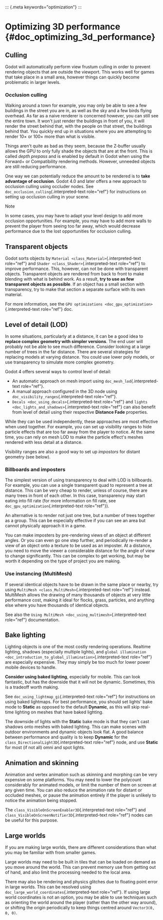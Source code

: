 ::: {.meta keywords="optimization"}
:::

# Optimizing 3D performance {#doc_optimizing_3d_performance}

## Culling

Godot will automatically perform view frustum culling in order to
prevent rendering objects that are outside the viewport. This works well
for games that take place in a small area, however things can quickly
become problematic in larger levels.

### Occlusion culling

Walking around a town for example, you may only be able to see a few
buildings in the street you are in, as well as the sky and a few birds
flying overhead. As far as a naive renderer is concerned however, you
can still see the entire town. It won\'t just render the buildings in
front of you, it will render the street behind that, with the people on
that street, the buildings behind that. You quickly end up in situations
where you are attempting to render 10× or 100× more than what is
visible.

Things aren\'t quite as bad as they seem, because the Z-buffer usually
allows the GPU to only fully shade the objects that are at the front.
This is called *depth prepass* and is enabled by default in Godot when
using the Forward+ or Compatibility rendering methods. However, unneeded
objects are still reducing performance.

One way we can potentially reduce the amount to be rendered is to **take
advantage of occlusion**. Godot 4.0 and later offers a new approach to
occlusion culling using occluder nodes. See
`doc_occlusion_culling`{.interpreted-text role="ref"} for instructions
on setting up occlusion culling in your scene.

> [!NOTE]
> In some cases, you may have to adapt your level design to add more
> occlusion opportunities. For example, you may have to add more walls
> to prevent the player from seeing too far away, which would decrease
> performance due to the lost opportunities for occlusion culling.

## Transparent objects

Godot sorts objects by `Material <class_Material>`{.interpreted-text
role="ref"} and `Shader
<class_Shader>`{.interpreted-text role="ref"} to improve performance.
This, however, can not be done with transparent objects. Transparent
objects are rendered from back to front to make blending with what is
behind work. As a result, **try to use as few transparent objects as
possible**. If an object has a small section with transparency, try to
make that section a separate surface with its own material.

For more information, see the
`GPU optimizations <doc_gpu_optimization>`{.interpreted-text role="ref"}
doc.

## Level of detail (LOD)

In some situations, particularly at a distance, it can be a good idea to
**replace complex geometry with simpler versions**. The end user will
probably not be able to see much difference. Consider looking at a large
number of trees in the far distance. There are several strategies for
replacing models at varying distance. You could use lower poly models,
or use transparency to simulate more complex geometry.

Godot 4 offers several ways to control level of detail:

- An automatic approach on mesh import using
  `doc_mesh_lod`{.interpreted-text role="ref"}.
- A manual approach configured in the 3D node using
  `doc_visibility_ranges`{.interpreted-text role="ref"}.
- `Decals <doc_using_decals>`{.interpreted-text role="ref"} and
  `lights <doc_lights_and_shadows>`{.interpreted-text role="ref"} can
  also benefit from level of detail using their respective **Distance
  Fade** properties.

While they can be used independently, these approaches are most
effective when used together. For example, you can set up visibility
ranges to hide particle effects that are too far away from the player to
notice. At the same time, you can rely on mesh LOD to make the particle
effect\'s meshes rendered with less detail at a distance.

Visibility ranges are also a good way to set up *impostors* for distant
geometry (see below).

### Billboards and imposters

The simplest version of using transparency to deal with LOD is
billboards. For example, you can use a single transparent quad to
represent a tree at distance. This can be very cheap to render, unless
of course, there are many trees in front of each other. In this case,
transparency may start eating into fill rate (for more information on
fill rate, see `doc_gpu_optimization`{.interpreted-text role="ref"}).

An alternative is to render not just one tree, but a number of trees
together as a group. This can be especially effective if you can see an
area but cannot physically approach it in a game.

You can make imposters by pre-rendering views of an object at different
angles. Or you can even go one step further, and periodically re-render
a view of an object onto a texture to be used as an imposter. At a
distance, you need to move the viewer a considerable distance for the
angle of view to change significantly. This can be complex to get
working, but may be worth it depending on the type of project you are
making.

### Use instancing (MultiMesh)

If several identical objects have to be drawn in the same place or
nearby, try using `MultiMesh <class_MultiMesh>`{.interpreted-text
role="ref"} instead. MultiMesh allows the drawing of many thousands of
objects at very little performance cost, making it ideal for flocks,
grass, particles, and anything else where you have thousands of
identical objects.

See also the `Using MultiMesh <doc_using_multimesh>`{.interpreted-text
role="ref"} documentation.

## Bake lighting

Lighting objects is one of the most costly rendering operations.
Realtime lighting, shadows (especially multiple lights), and
`global illumination <doc_introduction_to_global_illumination>`{.interpreted-text
role="ref"} are especially expensive. They may simply be too much for
lower power mobile devices to handle.

**Consider using baked lighting**, especially for mobile. This can look
fantastic, but has the downside that it will not be dynamic. Sometimes,
this is a tradeoff worth making.

See `doc_using_lightmap_gi`{.interpreted-text role="ref"} for
instructions on using baked lightmaps. For best performance, you should
set lights\' bake mode to **Static** as opposed to the default
**Dynamic**, as this will skip real-time lighting on meshes that have
baked lighting.

The downside of lights with the **Static** bake mode is that they can\'t
cast shadows onto meshes with baked lighting. This can make scenes with
outdoor environments and dynamic objects look flat. A good balance
between performance and quality is to keep **Dynamic** for the
`class_DirectionalLight3D`{.interpreted-text role="ref"} node, and use
**Static** for most (if not all) omni and spot lights.

## Animation and skinning

Animation and vertex animation such as skinning and morphing can be very
expensive on some platforms. You may need to lower the polycount
considerably for animated models, or limit the number of them on screen
at any given time. You can also reduce the animation rate for distant or
occluded meshes, or pause the animation entirely if the player is
unlikely to notice the animation being stopped.

The `class_VisibleOnScreenEnabler3D`{.interpreted-text role="ref"} and
`class_VisibleOnScreenNotifier3D`{.interpreted-text role="ref"} nodes
can be useful for this purpose.

## Large worlds

If you are making large worlds, there are different considerations than
what you may be familiar with from smaller games.

Large worlds may need to be built in tiles that can be loaded on demand
as you move around the world. This can prevent memory use from getting
out of hand, and also limit the processing needed to the local area.

There may also be rendering and physics glitches due to floating point
error in large worlds. This can be resolved using
`doc_large_world_coordinates`{.interpreted-text role="ref"}. If using
large world coordinates is not an option, you may be able to use
techniques such as orienting the world around the player (rather than
the other way around), or shifting the origin periodically to keep
things centred around `Vector3(0, 0, 0)`.
